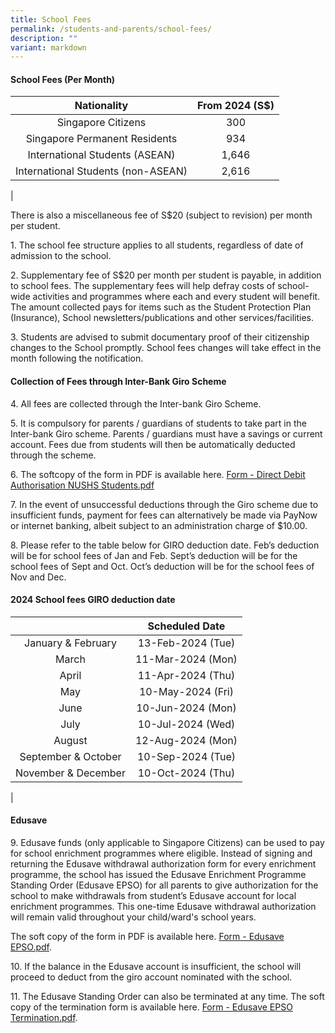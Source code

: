 ```yaml
---
title: School Fees
permalink: /students-and-parents/school-fees/
description: ""
variant: markdown
---
```

#### **School Fees (Per Month)**

| Nationality | From 2024 (S$) |
|:---:|:---:|
| Singapore Citizens | 300 |
| Singapore Permanent Residents | 934 |
| International Students (ASEAN) | 1,646 |
| International Students (non-ASEAN) | 2,616 |
|

There is also a miscellaneous fee of S$20 (subject to revision) per month per student.

1\.  The school fee structure applies to all students, regardless of date of admission to the school.

2\.  Supplementary fee of S$20 per month per student is payable, in addition to school fees. The supplementary fees will help defray costs of school-wide activities and programmes where each and every student will benefit. The amount collected pays for items such as the Student Protection Plan (Insurance), School newsletters/publications and other services/facilities.

3\.  Students are advised to submit documentary proof of their citizenship changes to the School promptly. School fees changes will take effect in the month following the notification.

#### **Collection of Fees through Inter-Bank Giro Scheme**
4\.  All fees are collected through the Inter-bank Giro Scheme.

5\.  It is compulsory for parents / guardians of students to take part in the Inter-bank Giro scheme. Parents / guardians must have a savings or current account. Fees due from students will then be automatically deducted through the scheme.

6\.  The softcopy of the form in PDF is available here. [Form - Direct Debit Authorisation NUSHS Students.pdf](/files/nushs.pdf)

7\.  In the event of unsuccessful deductions through the Giro scheme due to insufficient funds, payment for fees can alternatively be made via PayNow or internet banking, albeit subject to an administration charge of $10.00.

8\.  Please refer to the table below for GIRO deduction date. Feb’s deduction will be for school fees of Jan and Feb. Sept’s deduction will be for the school fees of Sept and Oct. Oct’s deduction will be for the school fees of Nov and Dec.

#### **2024 School fees GIRO deduction date**

|  | Scheduled Date |
|:---:|:---:|
| January & February | 13-Feb-2024 (Tue) |
| March | 11-Mar-2024 (Mon) |
| April | 11-Apr-2024 (Thu) |
| May | 10-May-2024 (Fri) |
| June | 10-Jun-2024 (Mon) |
| July | 10-Jul-2024 (Wed) |
| August | 12-Aug-2024 (Mon) |
| September & October | 10-Sep-2024 (Tue) |
| November & December | 10-Oct-2024 (Thu) |
|

#### **Edusave**

9\.  Edusave funds (only applicable to Singapore Citizens) can be used to pay for school enrichment programmes where eligible. Instead of signing and returning the Edusave withdrawal authorization form for every enrichment programme, the school has issued the Edusave Enrichment Programme Standing Order (Edusave EPSO) for all parents to give authorization for the school to make withdrawals from student’s Edusave account for local enrichment programmes. This one-time Edusave withdrawal authorization will remain valid throughout your child/ward's school years.
    
The soft copy of the form in PDF is available here. [Form - Edusave EPSO.pdf](/files/Finance/edusave2024.pdf). 

10\.  If the balance in the Edusave account is insufficient, the school will proceed to deduct from the giro account nominated with the school.

11\.  The Edusave Standing Order can also be terminated at any time. The soft copy of the termination form is available here. [Form - Edusave EPSO Termination.pdf](/files/edusave2.pdf).